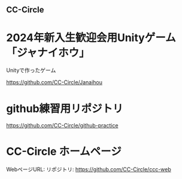 ## CC-Circle

# 2024年新入生歓迎会用Unityゲーム「ジャナイホウ」

Unityで作ったゲーム

https://github.com/CC-Circle/Janaihou

# github練習用リポジトリ

https://github.com/CC-Circle/github-practice

# CC-Circle ホームページ

WebページURL: 
リポジトリ: https://github.com/CC-Circle/ccc-web
